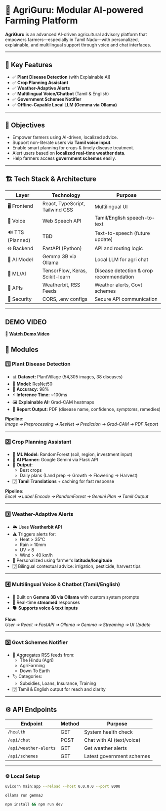 # 🌾 AgriGuru: Modular AI-powered Farming Platform

**AgriGuru** is an advanced AI-driven agricultural advisory platform that empowers farmers—especially in Tamil Nadu—with personalized, explainable, and multilingual support through voice and chat interfaces.

---

## 🚀 Key Features

- ✅ **Plant Disease Detection** (with Explainable AI)
- ✅ **Crop Planning Assistant**
- ✅ **Weather-Adaptive Alerts**
- ✅ **Multilingual Voice/Chatbot** (Tamil & English)
- ✅ **Government Schemes Notifier**
- ✅ **Offline-Capable Local LLM (Gemma via Ollama)**

---

## 🎯 Objectives

- Empower farmers using AI-driven, localized advice.
- Support non-literate users via **Tamil voice input**.
- Enable smart planning for crops & timely disease treatment.
- Alert users based on **localized real-time weather data**.
- Help farmers access **government schemes** easily.

---

## 🏗️ Tech Stack & Architecture

| Layer         | Technology                            | Purpose                                              |
|---------------|----------------------------------------|------------------------------------------------------|
| 🖥️ Frontend    | React, TypeScript, Tailwind CSS        | Multilingual UI                                      |
| 🎤 Voice       | Web Speech API                         | Tamil/English speech-to-text                         |
| 🔊 TTS (Planned)| TBD                                   | Text-to-speech (future update)                      |
| 🌐 Backend     | FastAPI (Python)                       | API and routing logic                                |
| 🤖 AI Model    | Gemma 3B via Ollama                    | Local LLM for agri chat                              |
| 🧠 ML/AI       | TensorFlow, Keras, Scikit-learn        | Disease detection & crop recommendation              |
| 📡 APIs        | Weatherbit, RSS Feeds                  | Weather alerts, Govt schemes                         |
| 🔐 Security    | CORS, .env configs                     | Secure API communication                             |

---

## DEMO VIDEO
🎥 **[Watch Demo Video](https://github.com/sweathabalaji/AgriGuru-A-Farming-Ecosystem/blob/56925b68b706b32b453a18785b6d6ed574a4b020/demovid.mp4)**  

## 🌿 Modules

### 1️⃣ Plant Disease Detection

- 📊 **Dataset:** PlantVillage (54,305 images, 38 diseases)  
- 🧬 **Model:** ResNet50  
- 🎯 **Accuracy:** 98%  
- ⚡ **Inference Time:** ~100ms  
- 🖼️ **Explainable AI:** Grad-CAM heatmaps  
- 📄 **Report Output:** PDF (disease name, confidence, symptoms, remedies)  

**Pipeline:**  
_Image ➔ Preprocessing ➔ ResNet ➔ Prediction ➔ Grad-CAM ➔ PDF Report_

---

### 2️⃣ Crop Planning Assistant

- 🎯 **ML Model:** RandomForest (soil, region, investment input)
- 🤖 **AI Planner:** Google Gemini via Flask API
- 📝 **Output:** 
  - Best crops
  - Daily plans (Land prep → Growth → Flowering → Harvest)
- 🈂️ **Tamil Translations** + caching for fast response

**Pipeline:**  
_Excel ➔ Label Encode ➔ RandomForest ➔ Gemini Plan ➔ Tamil Output_

---

### 3️⃣ Weather-Adaptive Alerts

- 🌦️ Uses **Weatherbit API**
- ⚠️ Triggers alerts for:
  - Heat > 35°C
  - Rain > 10mm
  - UV > 8
  - Wind > 40 km/h
- 📍 Personalized using farmer’s **latitude/longitude**
- 🈂️ Bilingual contextual advice: irrigation, pesticide, harvest tips

---

### 4️⃣ Multilingual Voice & Chatbot (Tamil/English)

- 💬 Built on **Gemma 3B via Ollama** with custom system prompts
- 🔁 Real-time **streamed** responses
- 🗣️ **Supports voice & text inputs**

**Flow:**  
_User ➔ React ➔ FastAPI ➔ Ollama ➔ Gemma ➔ Streaming ➔ UI Update_

---

### 5️⃣ Govt Schemes Notifier

- 📡 Aggregates RSS feeds from:
  - The Hindu (Agri)
  - AgriFarming
  - Down To Earth
- 🏷️ Categories:
  - Subsidies, Loans, Insurance, Training
- 🈂️ Tamil & English output for reach and clarity

---

## ⚙️ API Endpoints

| Endpoint             | Method | Purpose                        |
|----------------------|--------|--------------------------------|
| `/health`            | GET    | System health check            |
| `/api/chat`          | POST   | Chat with AI (text/voice)      |
| `/api/weather-alerts`| GET    | Get weather alerts             |
| `/api/schemes`       | GET    | Latest government schemes      |

---


### ⚙️ Local Setup

```bash
uvicorn main:app --reload --host 0.0.0.0 --port 8000
```
```bash
ollama run gemma3
```
```bash
npm install && npm run dev
```

